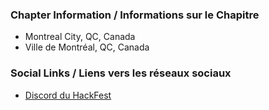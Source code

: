 ### Chapter Information / Informations sur le Chapitre
* Montreal City, QC, Canada
* Ville de Montréal, QC, Canada

### Social Links / Liens vers les réseaux sociaux
* [Discord du HackFest](https://discord.gg/WcT5Xrd)
